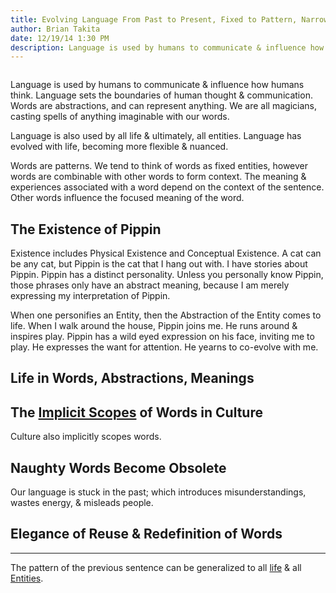 ```yaml
---
title: Evolving Language From Past to Present, Fixed to Pattern, Narrow to Broad
author: Brian Takita
date: 12/19/14 1:30 PM
description: Language is used by humans to communicate & influence how humans think. Words set the boundaries of human thought & communication. Words are abstractions, and can represent anything. We are all magicians, casting spells of anything imaginable with our words. Language is also used by all life & ultimately, all entities. Language has evolved with life, becoming more flexible & nuanced.
---
```


```js exec route
```

Language is used by humans to communicate & influence how humans think. Language sets the boundaries of human thought & communication. Words are abstractions, and can represent anything. We are all magicians, casting spells of anything imaginable with our words.

Language is also used by all life & ultimately, all entities. Language has evolved with life, becoming more flexible & nuanced.

Words are patterns. We tend to think of words as fixed entities, however words are combinable with other words to form context. The meaning & experiences associated with a word depend on the context of the sentence. Other words influence the focused meaning of the word.

## The Existence of Pippin

Existence includes Physical Existence and Conceptual Existence. A cat can be any cat, but Pippin is the cat that I hang out with. I have stories about Pippin. Pippin has a distinct personality. Unless you personally know Pippin, those phrases only have an abstract meaning, because I am merely expressing my interpretation of Pippin.

When one personifies an Entity, then the Abstraction of the Entity comes to life. When I walk around the house, Pippin joins me. He runs around & inspires play. Pippin has a wild eyed expression on his face, inviting me to play. He expresses the want for attention. He yearns to co-evolve with me.

## Life in Words, Abstractions, Meanings

## The <a href="https://github.com/btakita/philosophy/blob/master/src/implicit-scope.md" target="_blank">Implicit Scopes</a> of Words in Culture

Culture also implicitly scopes words.

## Naughty Words Become Obsolete

Our language is stuck in the past; which introduces misunderstandings, wastes energy, & misleads people.

## Elegance of Reuse & Redefinition of Words

---
 
The pattern of the previous sentence can be generalized to all <a href="https://github.com/btakita/philosophy/blob/master/src/life.md" target="_blank">life</a> & all <a href="https://github.com/btakita/philosophy/blob/master/src/entity.md" target="_blank">Entities</a>.

